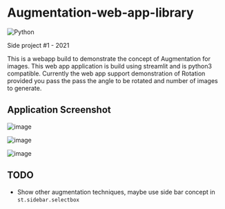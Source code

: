 # Augmentation-web-app-library


![Python](https://img.shields.io/badge/python-3.7-green)

Side project #1 - 2021

This is a webapp build to demonstrate the concept of Augmentation for images. This web app application is 
build using streamlit and is python3 compatible. Currently the web app support demonstration of Rotation provided you pass the pass the angle to be rotated and number of images to generate.


## Application Screenshot

![image](https://user-images.githubusercontent.com/24592806/107408780-6c54d300-6b31-11eb-8859-ace2137e2833.png)

![image](https://user-images.githubusercontent.com/24592806/107408848-82fb2a00-6b31-11eb-8385-492ae53351d5.png)

![image](https://user-images.githubusercontent.com/24592806/107408918-99a18100-6b31-11eb-9317-9b8fad6d8c84.png)

## TODO

- Show other augmentation techniques, maybe use side bar concept in `st.sidebar.selectbox`
